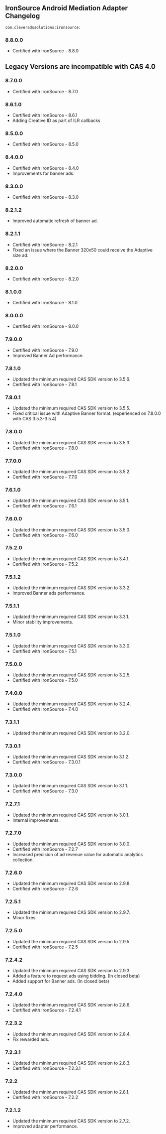 ## IronSource Android Mediation Adapter Changelog
`com.cleveradssolutions:ironsource:`  

### 8.8.0.0
- Certified with IronSource - 8.8.0

## Legacy Versions are incompatible with CAS 4.0

### 8.7.0.0
- Certified with IronSource - 8.7.0

### 8.6.1.0
- Certified with IronSource - 8.6.1
- Adding Creative ID as part of ILR callbacks

### 8.5.0.0
- Certified with IronSource - 8.5.0

### 8.4.0.0
- Certified with IronSource - 8.4.0
- Improvements for banner ads.

### 8.3.0.0
- Certified with IronSource - 8.3.0

### 8.2.1.2
- Improved automatic refresh of banner ad.

### 8.2.1.1
- Certified with IronSource - 8.2.1
- Fixed an issue where the Banner 320x50 could receive the Adaptive size ad.

### 8.2.0.0
- Certified with IronSource - 8.2.0

### 8.1.0.0
- Certified with IronSource - 8.1.0

### 8.0.0.0
- Certified with IronSource - 8.0.0

### 7.9.0.0
- Certified with IronSource - 7.9.0
- Improved Banner Ad performance.

### 7.8.1.0
- Updated the minimum required CAS SDK version to 3.5.6.
- Certified with IronSource - 7.8.1

### 7.8.0.1
- Updated the minimum required CAS SDK version to 3.5.5.
- Fixed critical issue with Adaptive Banner format. (experienced on 7.8.0.0 with CAS 3.5.3-3.5.4)

### 7.8.0.0
- Updated the minimum required CAS SDK version to 3.5.3.
- Certified with IronSource - 7.8.0

### 7.7.0.0
- Updated the minimum required CAS SDK version to 3.5.2.
- Certified with IronSource - 7.7.0

### 7.6.1.0
- Updated the minimum required CAS SDK version to 3.5.1.
- Certified with IronSource - 7.6.1

### 7.6.0.0
- Updated the minimum required CAS SDK version to 3.5.0.
- Certified with IronSource - 7.6.0

### 7.5.2.0
- Updated the minimum required CAS SDK version to 3.4.1.
- Certified with IronSource - 7.5.2

### 7.5.1.2
- Updated the minimum required CAS SDK version to 3.3.2.
- Improved Banner ads performance.

### 7.5.1.1
- Updated the minimum required CAS SDK version to 3.3.1.
- Minor stability improvements.

### 7.5.1.0
- Updated the minimum required CAS SDK version to 3.3.0.
- Certified with IronSource - 7.5.1

### 7.5.0.0
- Updated the minimum required CAS SDK version to 3.2.5.
- Certified with IronSource - 7.5.0

### 7.4.0.0
- Updated the minimum required CAS SDK version to 3.2.4.
- Certified with IronSource - 7.4.0

### 7.3.1.1
- Updated the minimum required CAS SDK version to 3.2.0.

### 7.3.0.1
- Updated the minimum required CAS SDK version to 3.1.2.
- Certified with IronSource - 7.3.0.1

### 7.3.0.0
- Updated the minimum required CAS SDK version to 3.1.1.
- Certified with IronSource - 7.3.0

### 7.2.7.1
- Updated the minimum required CAS SDK version to 3.0.1.
- Internal improvements.

### 7.2.7.0
- Updated the minimum required CAS SDK version to 3.0.0.
- Certified with IronSource - 7.2.7
- Increased precision of ad revenue value for automatic analytics collection.

### 7.2.6.0
- Updated the minimum required CAS SDK version to 2.9.8.
- Certified with IronSource - 7.2.6

### 7.2.5.1
- Updated the minimum required CAS SDK version to 2.9.7.
- Minor fixes.

### 7.2.5.0
- Updated the minimum required CAS SDK version to 2.9.5.
- Certified with IronSource - 7.2.5

### 7.2.4.2
- Updated the minimum required CAS SDK version to 2.9.3.
- Added a feature to request ads using bidding. (In closed beta)
- Added support for Banner ads. (In closed beta)

### 7.2.4.0
- Updated the minimum required CAS SDK version to 2.8.6.
- Certified with IronSource - 7.2.4.1

### 7.2.3.2
- Updated the minimum required CAS SDK version to 2.8.4.
- Fix rewarded ads.

### 7.2.3.1
- Updated the minimum required CAS SDK version to 2.8.3.
- Certified with IronSource - 7.2.3.1

### 7.2.2
- Updated the minimum required CAS SDK version to 2.8.1.
- Certified with IronSource - 7.2.2

### 7.2.1.2
- Updated the minimum required CAS SDK version to 2.7.2.
- Improved adapter performance.
